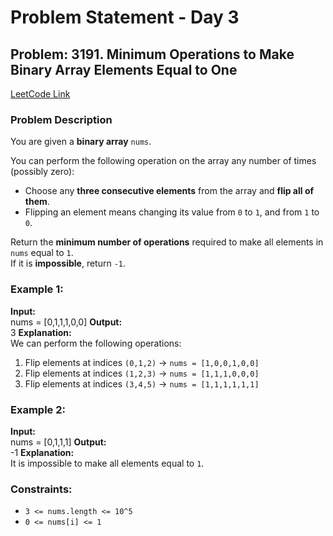 # Problem Statement - Day 3  

## Problem: 3191. Minimum Operations to Make Binary Array Elements Equal to One  
[LeetCode Link](https://leetcode.com/problems/minimum-operations-to-make-binary-array-elements-equal-to-one)  

### Problem Description  
You are given a **binary array** `nums`.  

You can perform the following operation on the array any number of times (possibly zero):  
- Choose any **three consecutive elements** from the array and **flip all of them**.  
- Flipping an element means changing its value from `0` to `1`, and from `1` to `0`.  

Return the **minimum number of operations** required to make all elements in `nums` equal to `1`.  
If it is **impossible**, return `-1`.  

### Example 1:  
**Input:**  
nums = [0,1,1,1,0,0]
**Output:**  
3
**Explanation:**  
We can perform the following operations:  
1. Flip elements at indices `(0,1,2)` → `nums = [1,0,0,1,0,0]`  
2. Flip elements at indices `(1,2,3)` → `nums = [1,1,1,0,0,0]`  
3. Flip elements at indices `(3,4,5)` → `nums = [1,1,1,1,1,1]`  

### Example 2:  
**Input:**  
nums = [0,1,1,1]
**Output:**  
-1
**Explanation:**  
It is impossible to make all elements equal to `1`.  

### Constraints:  
- `3 <= nums.length <= 10^5`  
- `0 <= nums[i] <= 1`  
